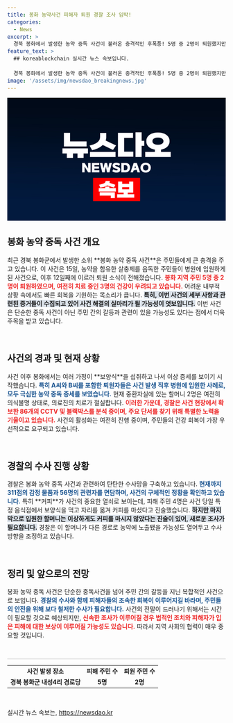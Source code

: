```yaml
---
title: 봉화 농약사건 피해자 퇴원 경찰 조사 임박!
categories:
  - News
excerpt: >
  경북 봉화에서 발생한 농약 중독 사건이 불러온 충격적인 후폭풍! 5명 중 2명이 퇴원했지만, 의식불명 상태인 환자가 여전히 2명. 경찰은 커피가 사건의 키를 쥐고 있다고 밝히며 본격적인 수사에 나섰습니다!
feature_text: >
  ## koreablockchain 실시간 뉴스 속보입니다.

  경북 봉화에서 발생한 농약 중독 사건이 불러온 충격적인 후폭풍! 5명 중 2명이 퇴원했지만, 의식불명 상태인 환자가 여전히 2명. 경찰은 커피가 사건의 키를 쥐고 있다고 밝히며 본격적인 수사에 나섰습니다!
image: '/assets/img/newsdao_breakingnews.jpg'
---
```


<p><img src="/assets/img/newsdao_breakingnews.jpg" alt="koreablockchain 속보" /></p>

<h2 data-ke-size="size26">봉화 농약 중독 사건 개요</h2>

<p data-ke-size="size16">최근 경북 봉화군에서 발생한 소위 **봉화 농약 중독 사건**은 주민들에게 큰 충격을 주고 있습니다. 이 사건은 15일, 농약을 함유한 살충제를 음독한 주민들이 병원에 입원하게 된 사건으로, 이후 12일째에 이르러 퇴원 소식이 전해졌습니다. <b><span style="color: #ee2323;">봉화 지역 주민 5명 중 2명이 퇴원하였으며, 여전히 치료 중인 3명의 건강이 우려되고 있습니다.</span></b> 어려운 내부적 상황 속에서도 빠른 회복을 기원하는 목소리가 큽니다. <b><span style="background-color: #21538527;">특히, 이번 사건의 세부 사항과 관련된 증거들이 수집되고 있어 사건 해결의 실마리가 될 가능성이 엿보입니다.</span></b> 이번 사건은 단순한 중독 사건이 아닌 주민 간의 갈등과 관련이 있을 가능성도 있다는 점에서 더욱 주목을 받고 있습니다.</p>

<p data-ke-size="size16">&nbsp;</p>

<h2 data-ke-size="size26">사건의 경과 및 현재 상황</h2>

<p data-ke-size="size16">사건 이후 봉화에서는 여러 가정이 **보양식**을 섭취하고 나서 이상 증세를 보이기 시작했습니다. <b><span style="color: #1a5490;">특히 A씨와 B씨를 포함한 퇴원자들은 사건 발생 직후 병원에 입원한 사례로, 모두 극심한 농약 중독 증세를 보였습니다.</span></b> 현재 중환자실에 있는 할머니 2명은 여전히 의식불명 상태로, 의료진의 치료가 절실합니다. <b><span style="color: #ee2323;">이러한 가운데, 경찰은 사건 현장에서 확보한 86개의 CCTV 및 블랙박스를 분석 중이며, 주요 단서를 찾기 위해 특별한 노력을 기울이고 있습니다.</span></b> 사건의 활성화는 여전히 진행 중이며, 주민들의 건강 회복이 가장 우선적으로 요구되고 있습니다.</p>

<p data-ke-size="size16">&nbsp;</p>

<h2 data-ke-size="size26">경찰의 수사 진행 상황</h2>

<p data-ke-size="size16">경찰은 봉화 농약 중독 사건과 관련하여 탄탄한 수사망을 구축하고 있습니다. <b><span style="color: #1a5490;">현재까지 311점의 감정 물품과 56명의 관련자를 면담하며, 사건의 구체적인 정황을 확인하고 있습니다.</span></b> 특히 **커피**가 사건의 중요한 열쇠로 보이는데, 피해 주민 4명은 사건 당일 특정 음식점에서 보양식을 먹고 자리를 옮겨 커피를 마셨다고 진술했습니다. <b><span style="background-color: #21538527;">하지만 마지막으로 입원한 할머니는 이상하게도 커피를 마시지 않았다는 진술이 있어, 새로운 조사가 필요합니다.</span></b> 경찰은 이 할머니가 다른 경로로 농약에 노출됐을 가능성도 열어두고 수사 방향을 조정하고 있습니다.</p>

<p data-ke-size="size16">&nbsp;</p>

<h2 data-ke-size="size26">정리 및 앞으로의 전망</h2>

<p data-ke-size="size16">봉화 농약 중독 사건은 단순한 중독사건을 넘어 주민 간의 갈등을 지닌 복합적인 사건으로 보입니다. <b><span style="color: #1a5490;">경찰의 수사와 함께 피해자들의 조속한 회복이 이루어지길 바라며, 주민들의 안전을 위해 보다 철저한 수사가 필요합니다.</span></b> 사건의 전말이 드러나기 위해서는 시간이 필요할 것으로 예상되지만, <b><span style="color: #ee2323;">신속한 조사가 이루어질 경우 법적인 조치와 피해자가 입은 피해에 대한 보상이 이루어질 가능성도 있습니다.</span></b> 따라서 지역 사회의 협력이 매우 중요할 것입니다.</p>

<p data-ke-size="size16">&nbsp;</p>

<hr style="height:1px;border:none;color:#ccc;background-color:#ccc;">

<table style="border-collapse: collapse; width: 100%;">
  <tr>
    <td style="text-align: center; height: 17px;"><b>사건 발생 장소</b></td>
    <td style="text-align: center; height: 17px;"><b>피해 주민 수</b></td>
    <td style="text-align: center; height: 17px;"><b>퇴원 주민 수</b></td>
  </tr>
  <tr>
    <td style="text-align: center; height: 17px;"><b>경북 봉화군 내성4리 경로당</b></td>
    <td style="text-align: center; height: 17px;"><b>5명</b></td>
    <td style="text-align: center; height: 17px;"><b>2명</b></td>
  </tr>
</table>

<p data-ke-size="size16">&nbsp;</p>
실시간 뉴스 속보는, <a href="https://newsdao.kr" rel="dofollow">https://newsdao.kr</a>


